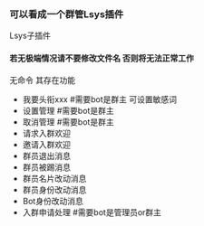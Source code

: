 ### 可以看成一个群管Lsys插件

Lsys子插件

#### 若无极端情况请不要修改文件名 否则将无法正常工作

无命令 其存在功能

- 我要头衔xxx #需要bot是群主 可设置敏感词
- 设置管理 <At> #需要bot是群主
- 取消管理 <At> #需要bot是群主
- 请求入群欢迎
- 邀请入群欢迎
- 群员退出消息
- 群员被踢消息
- 群员名片改动消息
- 群员身份改动消息
- Bot身份改动消息
- 入群申请处理 #需要bot是管理员or群主